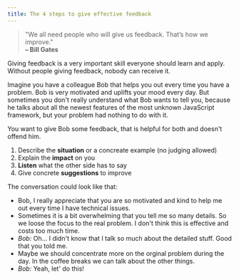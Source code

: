 ```yaml
---
title: The 4 steps to give effective feedback
---
```


> "We all need people who will give us feedback. That’s how we improve."  
> **– Bill Gates**

Giving feedback is a very important skill everyone should learn and apply. Without people giving feedback, nobody can receive it.

Imagine you have a colleague Bob that helps you out every time you have a problem. Bob is very motivated and uplifts your mood every day. But sometimes you don't really understand what Bob wants to tell you, because he talks about all the newest features of the most unknown JavaScript framework, but your problem had nothing to do with it.

You want to give Bob some feedback, that is helpful for both and doesn't offend him.  

1. Describe the **situation** or a concreate example (no judging allowed)
2. Explain the **impact** on you
3. **Listen** what the other side has to say
4. Give concrete **suggestions** to improve

The conversation could look like that:

* Bob, I really appreciate that you are so motivated and kind to help me out every time I have technical issues.
* Sometimes it is a bit overwhelming that you tell me so many details. So we loose the focus to the real problem. I don't think this is effective and costs too much time.
* *Bob:* Oh... I didn't know that I talk so much about the detailed stuff. Good that you told me.
* Maybe we should concentrate more on the orginal problem during the day. In the coffee breaks we can talk about the other things.
* *Bob:* Yeah, let' do this!
